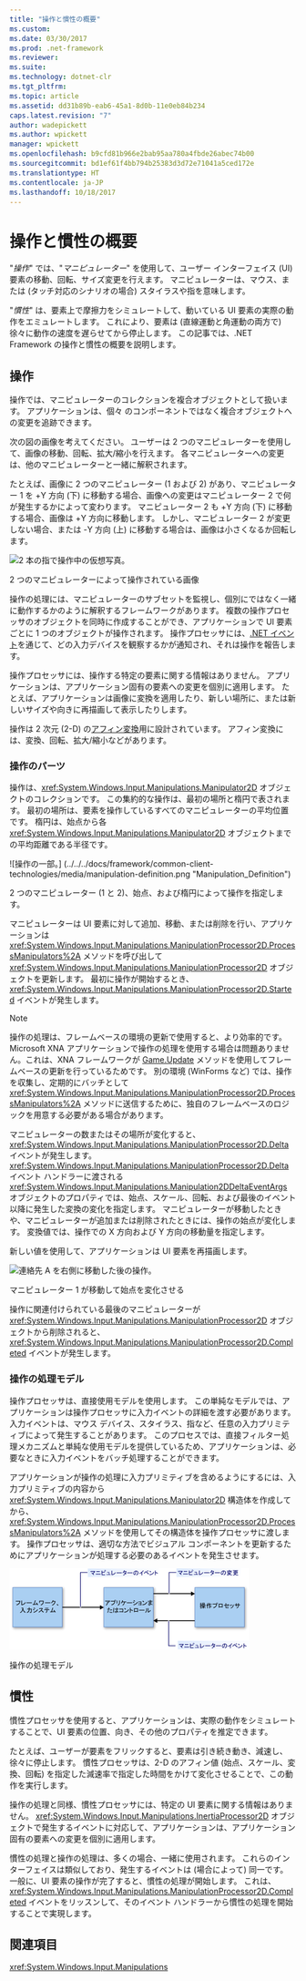 ```yaml
---
title: "操作と慣性の概要"
ms.custom: 
ms.date: 03/30/2017
ms.prod: .net-framework
ms.reviewer: 
ms.suite: 
ms.technology: dotnet-clr
ms.tgt_pltfrm: 
ms.topic: article
ms.assetid: dd31b89b-eab6-45a1-8d0b-11e0eb84b234
caps.latest.revision: "7"
author: wadepickett
ms.author: wpickett
manager: wpickett
ms.openlocfilehash: b9cfd81b966e2bab95aa780a4fbde26abec74b00
ms.sourcegitcommit: bd1ef61f4bb794b25383d3d72e71041a5ced172e
ms.translationtype: HT
ms.contentlocale: ja-JP
ms.lasthandoff: 10/18/2017
---
```

# <a name="manipulations-and-inertia-overview"></a>操作と慣性の概要
"*操作*" では、"*マニピュレーター*" を使用して、ユーザー インターフェイス (UI) 要素の移動、回転、サイズ変更を行えます。 マニピュレーターは、マウス、または (タッチ対応のシナリオの場合) スタイラスや指を意味します。  
  
 "*慣性*" は、要素上で摩擦力をシミュレートして、動いている UI 要素の実際の動作をエミュレートします。 これにより、要素は (直線運動と角運動の両方で) 徐々に動作の速度を遅らせてから停止します。 この記事では、.NET Framework の操作と慣性の概要を説明します。  
  
## <a name="manipulations"></a>操作  
 操作では、マニピュレーターのコレクションを複合オブジェクトとして扱います。 アプリケーションは、個々 のコンポーネントではなく複合オブジェクトへの変更を追跡できます。  
  
 次の図の画像を考えてください。 ユーザーは 2 つのマニピュレーターを使用して、画像の移動、回転、拡大/縮小を行えます。 各マニピュレーターへの変更は、他のマニピュレーターと一緒に解釈されます。  
  
 たとえば、画像に 2 つのマニピュレーター (1 および 2) があり、マニピュレーター 1 を +Y 方向 (下) に移動する場合、画像への変更はマニピュレーター 2 で何が発生するかによって変わります。 マニピュレーター 2 も +Y 方向 (下) に移動する場合、画像は +Y 方向に移動します。 しかし、マニピュレーター 2 が変更しない場合、または -Y 方向 (上) に移動する場合は、画像は小さくなるか回転します。  
  
 ![2 本の指で操作中の仮想写真。](../../../docs/framework/common-client-technologies/media/manipulation-resize.png "Manipulation_Resize")  
  
 2 つのマニピュレーターによって操作されている画像  
  
 操作の処理には、マニピュレーターのサブセットを監視し、個別にではなく一緒に動作するかのように解釈するフレームワークがあります。 複数の操作プロセッサのオブジェクトを同時に作成することができ、アプリケーションで UI 要素ごとに 1 つのオブジェクトが操作されます。 操作プロセッサには、[.NET イベント](http://msdn.microsoft.com/library/17sde2xt.aspx)を通じて、どの入力デバイスを観察するかが通知され、それは操作を報告します。  
  
 操作プロセッサには、操作する特定の要素に関する情報はありません。 アプリケーションは、アプリケーション固有の要素への変更を個別に適用します。 たとえば、アプリケーションは画像に変換を適用したり、新しい場所に、または新しいサイズや向きに再描画して表示したりします。  
  
 操作は 2 次元 (2-D) の[アフィン変換](http://msdn.microsoft.com/library/ms533810\(VS.85\).aspx)用に設計されています。 アフィン変換には、変換、回転、拡大/縮小などがあります。  
  
### <a name="parts-of-a-manipulation"></a>操作のパーツ  
 操作は、<xref:System.Windows.Input.Manipulations.Manipulator2D> オブジェクトのコレクションです。 この集約的な操作は、最初の場所と楕円で表されます。 最初の場所は、要素を操作しているすべてのマニピュレーターの平均位置です。 楕円は、始点から各 <xref:System.Windows.Input.Manipulations.Manipulator2D> オブジェクトまでの平均距離である半径です。  
  
 ![操作の一部。] (../../../docs/framework/common-client-technologies/media/manipulation-definition.png "Manipulation_Definition")  
  
 2 つのマニピュレーター (1 と 2)、始点、および楕円によって操作を指定します。  
  
 マニピュレーターは UI 要素に対して追加、移動、または削除を行い、アプリケーションは <xref:System.Windows.Input.Manipulations.ManipulationProcessor2D.ProcessManipulators%2A> メソッドを呼び出して <xref:System.Windows.Input.Manipulations.ManipulationProcessor2D> オブジェクトを更新します。 最初に操作が開始するとき、 <xref:System.Windows.Input.Manipulations.ManipulationProcessor2D.Started> イベントが発生します。  
  
> [!NOTE]
>  操作の処理は、フレームベースの環境の更新で使用すると、より効率的です。 Microsoft XNA アプリケーションで操作の処理を使用する場合は問題ありません。これは、XNA フレームワークが [Game.Update](http://msdn.microsoft.com/library/microsoft.xna.framework.game.update.aspx) メソッドを使用してフレームベースの更新を行っているためです。 別の環境 (WinForms など) では、操作を収集し、定期的にバッチとして <xref:System.Windows.Input.Manipulations.ManipulationProcessor2D.ProcessManipulators%2A> メソッドに送信するために、独自のフレームベースのロジックを用意する必要がある場合があります。  
  
 マニピュレーターの数またはその場所が変化すると、<xref:System.Windows.Input.Manipulations.ManipulationProcessor2D.Delta> イベントが発生します。 <xref:System.Windows.Input.Manipulations.ManipulationProcessor2D.Delta> イベント ハンドラーに渡される <xref:System.Windows.Input.Manipulations.Manipulation2DDeltaEventArgs> オブジェクトのプロパティでは、始点、スケール、回転、および最後のイベント以降に発生した変換の変化を指定します。 マニピュレーターが移動したときや、マニピュレーターが追加または削除されたときには、操作の始点が変化します。 変換値では、操作での X 方向および Y 方向の移動量を指定します。  
  
 新しい値を使用して、アプリケーションは UI 要素を再描画します。  
  
 ![連絡先 A を右側に移動した後の操作。](../../../docs/framework/common-client-technologies/media/manipulation-changed.png "Manipulation_Changed")  
  
 マニピュレーター 1 が移動して始点を変化させる  
  
 操作に関連付けられている最後のマニピュレーターが <xref:System.Windows.Input.Manipulations.ManipulationProcessor2D> オブジェクトから削除されると、<xref:System.Windows.Input.Manipulations.ManipulationProcessor2D.Completed> イベントが発生します。  
  
### <a name="the-manipulation-processing-model"></a>操作の処理モデル  
 操作プロセッサは、直接使用モデルを使用します。 この単純なモデルでは、アプリケーションは操作プロセッサに入力イベントの詳細を渡す必要があります。 入力イベントは、マウス デバイス、スタイラス、指など、任意の入力プリミティブによって発生することがあります。 このプロセスでは、直接フィルター処理メカニズムと単純な使用モデルを提供しているため、アプリケーションは、必要なときに入力イベントをバッチ処理することができます。  
  
 アプリケーションが操作の処理に入力プリミティブを含めるようにするには、入力プリミティブの内容から <xref:System.Windows.Input.Manipulations.Manipulator2D> 構造体を作成してから、<xref:System.Windows.Input.Manipulations.ManipulationProcessor2D.ProcessManipulators%2A> メソッドを使用してその構造体を操作プロセッサに渡します。 操作プロセッサは、適切な方法でビジュアル コンポーネントを更新するためにアプリケーションが処理する必要のあるイベントを発生させます。  
  
 ![直接使用モデルの操作フロー。](../../../docs/framework/common-client-technologies/media/manipulation-flow.png "Manipulation_Flow")  
  
 操作の処理モデル  
  
## <a name="inertia"></a>慣性  
 慣性プロセッサを使用すると、アプリケーションは、実際の動作をシミュレートすることで、UI 要素の位置、向き、その他のプロパティを推定できます。  
  
 たとえば、ユーザーが要素をフリックすると、要素は引き続き動き、減速し、徐々に停止します。 慣性プロセッサは、2-D のアフィン値 (始点、スケール、変換、回転) を指定した減速率で指定した時間をかけて変化させることで、この動作を実行します。  
  
 操作の処理と同様、慣性プロセッサには、特定の UI 要素に関する情報はありません。 <xref:System.Windows.Input.Manipulations.InertiaProcessor2D> オブジェクトで発生するイベントに対応して、アプリケーションは、アプリケーション固有の要素への変更を個別に適用します。  
  
 慣性の処理と操作の処理は、多くの場合、一緒に使用されます。 これらのインターフェイスは類似しており、発生するイベントは (場合によって) 同一です。 一般に、UI 要素の操作が完了すると、慣性の処理が開始します。 これは、<xref:System.Windows.Input.Manipulations.ManipulationProcessor2D.Completed> イベントをリッスンして、そのイベント ハンドラーから慣性の処理を開始することで実現します。  
  
## <a name="see-also"></a>関連項目  
 <xref:System.Windows.Input.Manipulations>
